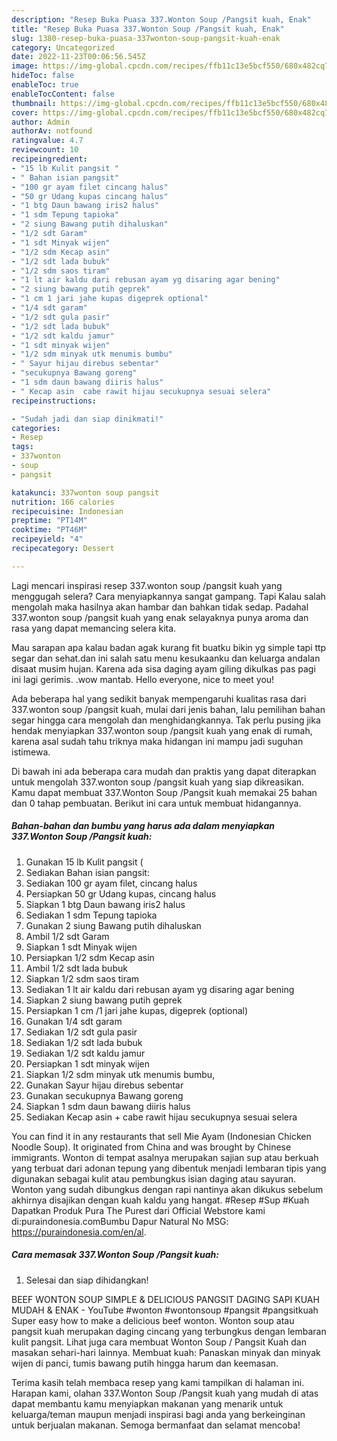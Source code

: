 ```yaml
---
description: "Resep Buka Puasa 337.Wonton Soup /Pangsit kuah, Enak"
title: "Resep Buka Puasa 337.Wonton Soup /Pangsit kuah, Enak"
slug: 1380-resep-buka-puasa-337wonton-soup-pangsit-kuah-enak
category: Uncategorized
date: 2022-11-23T00:06:56.545Z
image: https://img-global.cpcdn.com/recipes/ffb11c13e5bcf550/680x482cq70/337wonton-soup-pangsit-kuah-foto-resep-utama.jpg
hideToc: false
enableToc: true
enableTocContent: false
thumbnail: https://img-global.cpcdn.com/recipes/ffb11c13e5bcf550/680x482cq70/337wonton-soup-pangsit-kuah-foto-resep-utama.jpg
cover: https://img-global.cpcdn.com/recipes/ffb11c13e5bcf550/680x482cq70/337wonton-soup-pangsit-kuah-foto-resep-utama.jpg
author: Admin
authorAv: notfound
ratingvalue: 4.7
reviewcount: 10
recipeingredient:
- "15 lb Kulit pangsit "
- " Bahan isian pangsit"
- "100 gr ayam filet cincang halus"
- "50 gr Udang kupas cincang halus"
- "1 btg Daun bawang iris2 halus"
- "1 sdm Tepung tapioka"
- "2 siung Bawang putih dihaluskan"
- "1/2 sdt Garam"
- "1 sdt Minyak wijen"
- "1/2 sdm Kecap asin"
- "1/2 sdt lada bubuk"
- "1/2 sdm saos tiram"
- "1 lt air kaldu dari rebusan ayam yg disaring agar bening"
- "2 siung bawang putih geprek"
- "1 cm 1 jari jahe kupas digeprek optional"
- "1/4 sdt garam"
- "1/2 sdt gula pasir"
- "1/2 sdt lada bubuk"
- "1/2 sdt kaldu jamur"
- "1 sdt minyak wijen"
- "1/2 sdm minyak utk menumis bumbu"
- " Sayur hijau direbus sebentar"
- "secukupnya Bawang goreng"
- "1 sdm daun bawang diiris halus"
- " Kecap asin  cabe rawit hijau secukupnya sesuai selera"
recipeinstructions:

- "Sudah jadi dan siap dinikmati!"
categories:
- Resep
tags:
- 337wonton
- soup
- pangsit

katakunci: 337wonton soup pangsit 
nutrition: 166 calories
recipecuisine: Indonesian
preptime: "PT14M"
cooktime: "PT46M"
recipeyield: "4"
recipecategory: Dessert

---
```



Lagi mencari inspirasi resep 337.wonton soup /pangsit kuah yang menggugah selera? Cara menyiapkannya sangat gampang. Tapi Kalau salah mengolah maka hasilnya akan hambar dan bahkan tidak sedap. Padahal 337.wonton soup /pangsit kuah yang enak selayaknya punya aroma dan rasa yang dapat memancing selera kita.


Mau sarapan apa kalau badan agak kurang fit buatku bikin yg simple tapi ttp segar dan sehat.dan ini salah satu menu kesukaanku dan keluarga andalan disaat musim hujan. Karena ada sisa daging ayam giling dikulkas pas pagi ini lagi gerimis. .wow mantab. Hello everyone, nice to meet you!

Ada beberapa hal yang sedikit banyak mempengaruhi kualitas rasa dari 337.wonton soup /pangsit kuah, mulai dari jenis bahan, lalu pemilihan bahan segar hingga cara mengolah dan menghidangkannya. Tak perlu pusing jika hendak menyiapkan 337.wonton soup /pangsit kuah yang enak di rumah, karena asal sudah tahu triknya maka hidangan ini mampu jadi suguhan istimewa.


Di bawah ini ada beberapa cara mudah dan praktis yang dapat diterapkan untuk mengolah 337.wonton soup /pangsit kuah yang siap dikreasikan. Kamu dapat membuat 337.Wonton Soup /Pangsit kuah memakai 25 bahan dan 0 tahap pembuatan. Berikut ini cara untuk membuat hidangannya.

<!--inarticleads1-->

##### Bahan-bahan dan bumbu yang harus ada dalam menyiapkan 337.Wonton Soup /Pangsit kuah:

1. Gunakan 15 lb Kulit pangsit (
1. Sediakan  Bahan isian pangsit:
1. Sediakan 100 gr ayam filet, cincang halus
1. Persiapkan 50 gr Udang kupas, cincang halus
1. Siapkan 1 btg Daun bawang iris2 halus
1. Sediakan 1 sdm Tepung tapioka
1. Gunakan 2 siung Bawang putih dihaluskan
1. Ambil 1/2 sdt Garam
1. Siapkan 1 sdt Minyak wijen
1. Persiapkan 1/2 sdm Kecap asin
1. Ambil 1/2 sdt lada bubuk
1. Siapkan 1/2 sdm saos tiram
1. Sediakan 1 lt air kaldu dari rebusan ayam yg disaring agar bening
1. Siapkan 2 siung bawang putih geprek
1. Persiapkan 1 cm /1 jari jahe kupas, digeprek (optional)
1. Gunakan 1/4 sdt garam
1. Sediakan 1/2 sdt gula pasir
1. Sediakan 1/2 sdt lada bubuk
1. Sediakan 1/2 sdt kaldu jamur
1. Persiapkan 1 sdt minyak wijen
1. Siapkan 1/2 sdm minyak utk menumis bumbu,
1. Gunakan  Sayur hijau direbus sebentar
1. Gunakan secukupnya Bawang goreng
1. Siapkan 1 sdm daun bawang diiris halus
1. Sediakan  Kecap asin + cabe rawit hijau secukupnya sesuai selera


You can find it in any restaurants that sell Mie Ayam (Indonesian Chicken Noodle Soup). It originated from China and was brought by Chinese immigrants. Wonton di tempat asalnya merupakan sajian sup atau berkuah yang terbuat dari adonan tepung yang dibentuk menjadi lembaran tipis yang digunakan sebagai kulit atau pembungkus isian daging atau sayuran. Wonton yang sudah dibungkus dengan rapi nantinya akan dikukus sebelum akhirnya disajikan dengan kuah kaldu yang hangat. #Resep #Sup #Kuah Dapatkan Produk Pura The Purest dari Official Webstore kami di:puraindonesia.comBumbu Dapur Natural No MSG: https://puraindonesia.com/en/al. 

<!--inarticleads2-->

##### Cara memasak 337.Wonton Soup /Pangsit kuah:


1. Selesai dan siap dihidangkan!

BEEF WONTON SOUP SIMPLE &amp; DELICIOUS PANGSIT DAGING SAPI KUAH MUDAH &amp; ENAK - YouTube #wonton #wontonsoup #pangsit #pangsitkuah Super easy how to make a delicious beef wonton. Wonton soup atau pangsit kuah merupakan daging cincang yang terbungkus dengan lembaran kulit pangsit. Lihat juga cara membuat Wonton Soup / Pangsit Kuah dan masakan sehari-hari lainnya. Membuat kuah: Panaskan minyak dan minyak wijen di panci, tumis bawang putih hingga harum dan keemasan. 

Terima kasih telah membaca resep yang kami tampilkan di halaman ini. Harapan kami, olahan 337.Wonton Soup /Pangsit kuah yang mudah di atas dapat membantu kamu menyiapkan makanan yang menarik untuk keluarga/teman maupun menjadi inspirasi bagi anda yang berkeinginan untuk berjualan makanan. Semoga bermanfaat dan selamat mencoba!
